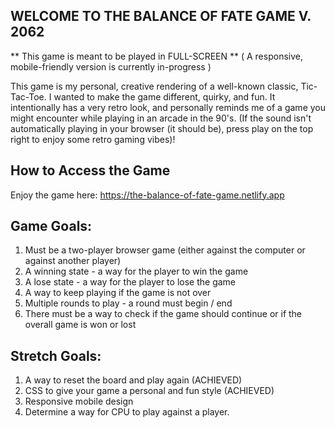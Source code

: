 ## WELCOME TO THE BALANCE OF FATE GAME V. 2062

** This game is meant to be played in FULL-SCREEN **
( A responsive, mobile-friendly version is currently in-progress )

This game is my personal, creative rendering of a well-known classic, Tic-Tac-Toe. I wanted to make the game different, quirky, and fun. It intentionally has a very retro look, and personally reminds me of a game you might encounter while playing in an arcade in the 90's. (If the sound isn't automatically playing in your browser (it should be), press play on the top right to enjoy some retro gaming vibes)!

## How to Access the Game

Enjoy the game here: https://the-balance-of-fate-game.netlify.app

## Game Goals:

1. Must be a two-player browser game (either against the computer or against another player)
2. A winning state - a way for the player to win the game
3. A lose state - a way for the player to lose the game
4. A way to keep playing if the game is not over
5. Multiple rounds to play - a round must begin / end
6. There must be a way to check if the game should
   continue or if the overall game is won or lost

## Stretch Goals:

1. A way to reset the board and play again (ACHIEVED)
2. CSS to give your game a personal and fun style (ACHIEVED)
3. Responsive mobile design
4. Determine a way for CPU to play against a player.
